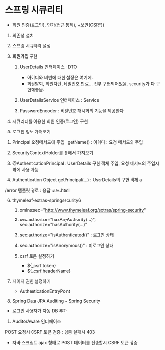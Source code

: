 # 스프링 시큐리티 
- 회원 인증(로그인), 인가(접근 통제), +보안(CSRF))
1. 의존성 설치
2. 스프링 시큐티리 설정 
3. __회원가입__ 구현
	1) UserDetails 인터페이스 : DTO 
		- 아이디와 비번에 대한 설정은 여기에.
		- 회원탈퇴, 회원차단, 비밀번호 만료... 전부 구현되어있음. security가 다 구현해놓음.
		
	2) UserDetailsService 인터페이스 : Service
		
		
	3) PasswordEncoder : 비밀번호 해시화의 기능을 제공한다
	
	
4. 시큐리티를 이용한 회원 인증(로그인) 구현 
5. 로그인 정보 가져오기
1) Principal 요청메서드에 주입  : getName() : 아이디  : 요청 메서드의 주입
2) SecurityContextHolder를 통해서 가져오기
3) @AuthenticationPrincipal  : UserDetails 구현 객체 주입, 요청 메서드의 주입시 밖에 사용 가능 

4) Authentication
	Object getPrincipal(...) : UserDetails의 구현 객체 a

/error 템플릿 경로 : 응답 코드.html

6. thymeleaf-extras-springsecurity6
	1) xmlns:sec="http://www.thymeleaf.org/extras/spring-security"
		
	2) sec:authorize="hasAnyAuthority(...)", sec:authorize="hasAuthority(...)"
	3) sec:authorize="isAuthenticated()" : 로그인 상태 
	4) sec:authorize="isAnonymous()" : 미로그인 상태 
	
	5) csrf 토큰 설정하기 
		- ${_csrf.token}
		- ${_csrf.headerName}
	
7. 페이지 권한 설정하기 
	- AuthenticationEntryPoint 
	
8.  Spring Data JPA Auditing + Spring Security
- 로그인 사용자가 자동 DB 추가 
1) AuditorAware 인터페이스



POST 요청시 CSRF 토큰 검증 : 검증 실패시 403
- 자바 스크립트 ajax 형태로 POST 데이터를 전송할시 CSRF 토큰 검증 